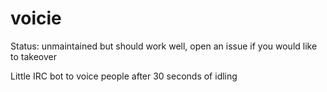 # voicie

Status: unmaintained but should work well, open an issue if you would like to takeover

Little IRC bot to voice people after 30 seconds of idling
